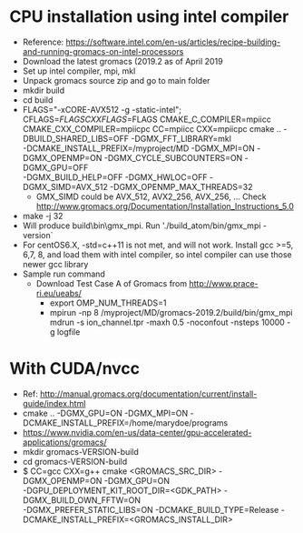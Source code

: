 # CPU installation using intel compiler
- Reference: https://software.intel.com/en-us/articles/recipe-building-and-running-gromacs-on-intel-processors
- Download the latest gromacs (2019.2 as of April 2019
- Set up intel compiler, mpi, mkl
- Unpack gromacs source zip and go to main folder
- mkdir build
- cd build
- FLAGS="-xCORE-AVX512 -g -static-intel"; CFLAGS=$FLAGS CXXFLAGS=$FLAGS CMAKE_C_COMPILER=mpiicc \
  CMAKE_CXX_COMPILER=mpiicpc CC=mpiicc CXX=mpiicpc cmake .. -DBUILD_SHARED_LIBS=OFF -DGMX_FFT_LIBRARY=mkl \
  -DCMAKE_INSTALL_PREFIX=/myproject/MD -DGMX_MPI=ON -DGMX_OPENMP=ON -DGMX_CYCLE_SUBCOUNTERS=ON -DGMX_GPU=OFF \
  -DGMX_BUILD_HELP=OFF -DGMX_HWLOC=OFF -DGMX_SIMD=AVX_512 -DGMX_OPENMP_MAX_THREADS=32
  - GMX_SIMD could be AVX_512, AVX2_256, AVX_256, ... Check http://www.gromacs.org/Documentation/Installation_Instructions_5.0
- make -j 32
- Will produce build\bin\gmx_mpi. Run './build_atom/bin/gmx_mpi -version`
- For centOS6.X, -std=c++11 is not met, and will not work. Install gcc >=5, 6,7, 8, and load them with intel compiler, so intel compiler can use those newer gcc library
- Sample run command
  - Download Test Case A of Gromacs from http://www.prace-ri.eu/ueabs/
	- export OMP_NUM_THREADS=1
	- mpirun -np 8 /myproject/MD/gromacs-2019.2/build/bin/gmx_mpi mdrun -s ion_channel.tpr -maxh 0.5  -noconfout -nsteps 10000 -g logfile

# With CUDA/nvcc
- Ref: http://manual.gromacs.org/documentation/current/install-guide/index.html
- cmake .. -DGMX_GPU=ON -DGMX_MPI=ON -DCMAKE_INSTALL_PREFIX=/home/marydoe/programs
- https://www.nvidia.com/en-us/data-center/gpu-accelerated-applications/gromacs/
- mkdir gromacs-VERSION-build
- cd gromacs-VERSION-build
- $ CC=gcc CXX=g++ cmake <GROMACS_SRC_DIR> -DGMX_OPENMP=ON -DGMX_GPU=ON \
-DGPU_DEPLOYMENT_KIT_ROOT_DIR=<GDK_PATH> -DGMX_BUILD_OWN_FFTW=ON \
-DGMX_PREFER_STATIC_LIBS=ON -DCMAKE_BUILD_TYPE=Release -DCMAKE_INSTALL_PREFIX=<GROMACS_INSTALL_DIR>

